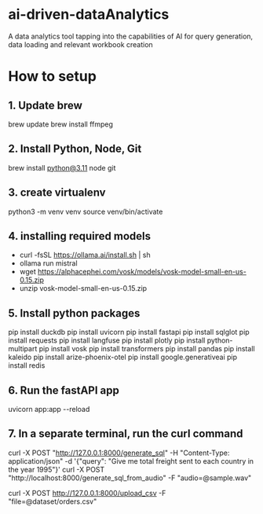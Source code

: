 # ai-driven-dataAnalytics
A data analytics tool tapping into the capabilities of AI for query generation, data loading and relevant workbook creation

# How to setup 

## 1. Update brew
brew update
brew install ffmpeg
## 2. Install Python, Node, Git
brew install python@3.11 node git
## 3. create virtualenv
python3 -m venv venv
source venv/bin/activate
## 4. installing required models
* curl -fsSL https://ollama.ai/install.sh | sh
* ollama run mistral
* wget https://alphacephei.com/vosk/models/vosk-model-small-en-us-0.15.zip
* unzip vosk-model-small-en-us-0.15.zip
## 5. Install python packages
pip install duckdb
pip install uvicorn
pip install fastapi
pip install sqlglot
pip install requests
pip install langfuse
pip install plotly
pip install python-multipart
pip install vosk
pip install transformers
pip install pandas
pip install kaleido
pip install arize-phoenix-otel
pip install google.generativeai
pip install redis
## 6. Run the fastAPI app 
uvicorn app:app --reload
## 7. In a separate terminal, run the curl command
curl -X POST "http://127.0.0.1:8000/generate_sql" -H "Content-Type: application/json" -d '{"query": "Give me total freight sent to each country in the year 1995"}'
curl -X POST "http://localhost:8000/generate_sql_from_audio" -F "audio=@sample.wav"

curl -X POST http://127.0.0.1:8000/upload_csv -F "file=@dataset/orders.csv"
